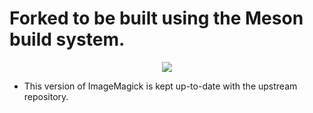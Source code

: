 # Forked to be built using the Meson build system.

<p align="center">
  <a href="https://mesonbuild.com/">
    <img src="https://mesonbuild.com/assets/images/meson_logo.png">
  </a>
</p>

- This version of ImageMagick is kept up-to-date with the upstream repository. 
